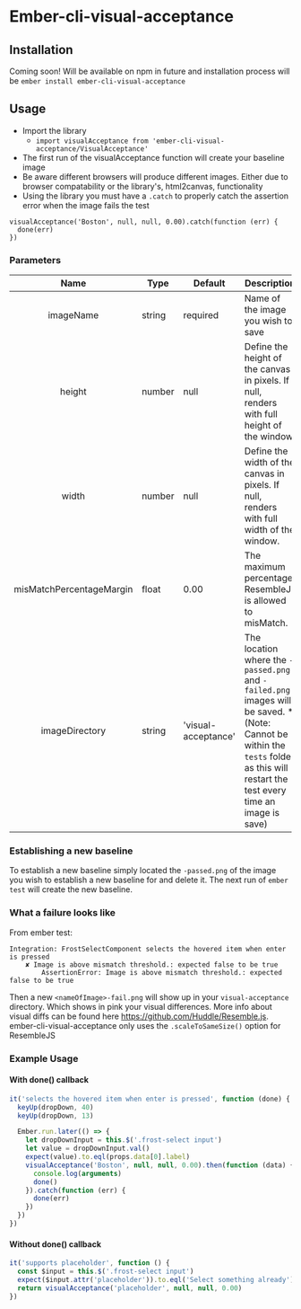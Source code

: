 # Ember-cli-visual-acceptance

## Installation
Coming soon!
Will be available on npm in future and installation process will be `ember install ember-cli-visual-acceptance`

## Usage
  * Import the library
    * `import visualAcceptance from 'ember-cli-visual-acceptance/VisualAcceptance'`
  * The first run of the visualAcceptance function will create your baseline image
  * Be aware different browsers will produce different images. Either due to browser compatability or the library's, html2canvas, functionality
  * Using the library you must have a `.catch` to  properly catch the assertion error when the image fails the test
```
visualAcceptance('Boston', null, null, 0.00).catch(function (err) {
  done(err)
})
```
### Parameters
|           Name           | Type   | Default             | Description                                                                                                                                                                         |
|:------------------------:|--------|---------------------|-------------------------------------------------------------------------------------------------------------------------------------------------------------------------------------|
| imageName                | string | required            | Name of the image you wish to save                                                                                                                                                  |
| height                   | number | null                | Define the height of the canvas in pixels. If null, renders with full height of the window.                                                                                         |
| width                    | number | null                | Define the width of the canvas in pixels. If null, renders with full width of the window.                                                                                           |
| misMatchPercentageMargin | float  | 0.00                | The maximum percentage ResembleJs is allowed to misMatch.                                                                                                                           |
| imageDirectory           | string | 'visual-acceptance' | The location where the `-passed.png` and `-failed.png` images will be saved. *(Note: Cannot be within the `tests` folder as this will restart the test every time an image is save) |

### Establishing a new baseline
To establish a new baseline simply located the `-passed.png` of the image you wish to establish a new baseline for and delete it. The next run of `ember test` will create the new baseline.

### What a failure looks like
From ember test:
```
Integration: FrostSelectComponent selects the hovered item when enter is pressed
    ✘ Image is above mismatch threshold.: expected false to be true
        AssertionError: Image is above mismatch threshold.: expected false to be true
```

Then a new `<nameOfImage>-fail.png` will show up in your `visual-acceptance` directory. Which shows in pink your visual differences. More info about visual diffs can be found here https://github.com/Huddle/Resemble.js. ember-cli-visual-acceptance only uses the `.scaleToSameSize()` option for ResembleJS

### Example Usage
#### With done() callback
```javascript
it('selects the hovered item when enter is pressed', function (done) {
  keyUp(dropDown, 40)
  keyUp(dropDown, 13)

  Ember.run.later(() => {
    let dropDownInput = this.$('.frost-select input')
    let value = dropDownInput.val()
    expect(value).to.eql(props.data[0].label)
    visualAcceptance('Boston', null, null, 0.00).then(function (data) {
      console.log(arguments)
      done()
    }).catch(function (err) {
      done(err)
    })
  })
})
```
#### Without done() callback
```javascript
it('supports placeholder', function () {
  const $input = this.$('.frost-select input')
  expect($input.attr('placeholder')).to.eql('Select something already')
  return visualAcceptance('placeholder', null, null, 0.00)
})
```
